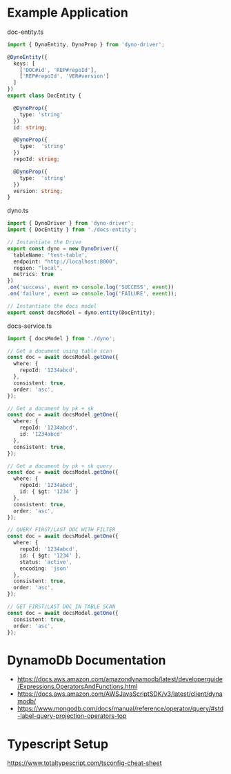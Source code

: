 # Example Application

doc-entity.ts

```ts 
import { DynoEntity, DynoProp } from 'dyno-driver';

@DynoEntity({
  keys: [
    ['DOC#id', 'REP#repoId'],
    ['REP#repoId', 'VER#version']
  ]
})
export class DocEntity {

  @DynoProp({
    type: 'string'
  })
  id: string;

  @DynoProp({
    type:  'string'
  })
  repoId: string;

  @DynoProp({
    type:  'string'
  })
  version: string;
}
```

dyno.ts

```ts
import { DynoDriver } from 'dyno-driver';
import { DocEntity } from './docs-entity';

// Instantiate the Drive
export const dyno = new DynoDriver({
  tableName: 'test-table',
  endpoint: "http://localhost:8000",
  region: "local",
  metrics: true
})
.on('success', event => console.log('SUCCESS', event))
.on('failure', event => console.log('FAILURE', event));

// Instantiate the docs model
export const docsModel = dyno.entity(DocEntity);
```

docs-service.ts

```ts
import { docsModel } from './dyno';

// Get a document using table scan
const doc = await docsModel.getOne({
  where: {
    repoId: '1234abcd',
  },
  consistent: true,
  order: 'asc',
});

// Get a document by pk + sk
const doc = await docsModel.getOne({
  where: {
    repoId: '1234abcd',
    id: '1234abcd'
  },
  consistent: true,
});

// Get a document by pk + sk query
const doc = await docsModel.getOne({
  where: {
    repoId: '1234abcd',
    id: { $gt: '1234' }
  },
  consistent: true,
  order: 'asc',
});

// QUERY FIRST/LAST DOC WITH FILTER
const doc = await docsModel.getOne({
  where: {
    repoId: '1234abcd',
    id: { $gt: '1234' },
    status: 'active',
    encoding: 'json'
  },
  consistent: true,
  order: 'asc',
});

// GET FIRST/LAST DOC IN TABLE SCAN
const doc = await docsModel.getOne({
  consistent: true,
  order: 'asc',
});

```

# DynamoDb Documentation

- https://docs.aws.amazon.com/amazondynamodb/latest/developerguide/Expressions.OperatorsAndFunctions.html
- https://docs.aws.amazon.com/AWSJavaScriptSDK/v3/latest/client/dynamodb/
- https://www.mongodb.com/docs/manual/reference/operator/query/#std-label-query-projection-operators-top

# Typescript Setup

https://www.totaltypescript.com/tsconfig-cheat-sheet
